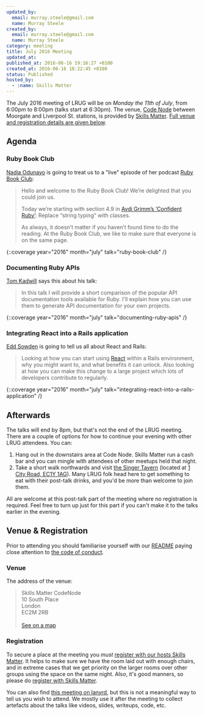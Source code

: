 ```yaml
---
updated_by:
  email: murray.steele@gmail.com
  name: Murray Steele
created_by:
  email: murray.steele@gmail.com
  name: Murray Steele
category: meeting
title: July 2016 Meeting
updated_at:
published_at: 2016-06-16 19:16:27 +0100
created_at: 2016-06-16 18:22:45 +0100
status: Published
hosted_by:
  - :name: Skills Matter
---
```


The July 2016 meeting of LRUG will be on *Monday the 11th of July*, from 6:00pm to 8:00pm (talks start at 6:30pm).  The venue, [Code Node](https://skillsmatter.com/locations/264-skills-matter-codenode) between Moorgate and Liverpool St. stations, is provided by [Skills Matter](http://www.skillsmatter.com).  [Full venue and registration details are given below](#july16registration).

Agenda
------

### Ruby Book Club

[Nadia Odunayo](https://twitter.com/nodunayo) is going to treat us to a "live" episode of her podcast [Ruby Book Club](http://rubybookclub.com/):

> Hello and welcome to the Ruby Book Club! We’re delighted that you could join
> us.
>
> Today we’re starting with section 4.9 in [Avdi Grimm’s ‘Confident
> Ruby’](http://www.confidentruby.com/): Replace “string typing” with classes.
>
> As always, it doesn’t matter if you haven’t found time to do the reading. At
> the Ruby Book Club, we like to make sure that everyone is on the same page.

{::coverage year="2016" month="july" talk="ruby-book-club" /}

### Documenting Ruby APIs

[Tom Kadwill](https://twitter.com/tomkadwill) says this about his talk:

> In this talk I will provide a short comparison of the popular API
> documentation tools available for Ruby. I'll explain how you can use them to
> generate API documentation for your own projects.

{::coverage year="2016" month="july" talk="documenting-ruby-apis" /}

### Integrating React into a Rails application

[Edd Sowden](https://twitter.com/edds) is going to tell us all about React and Rails:

> Looking at how you can start using [React](https://facebook.github.io/react/)
> within a Rails environment, why you might want to, and what benefits it can
> unlock. Also looking at how you can make this change to a large project which
> lots of developers contribute to regularly.

{::coverage year="2016" month="july" talk="integrating-react-into-a-rails-application" /}

Afterwards
----------

The talks will end by 8pm, but that's not the end of the LRUG meeting. There are a couple of options for how to continue your evening with other LRUG attendees.  You can:

1. Hang out in the downstairs area at Code Node.  Skills Matter run a cash bar and you can mingle with attendees of other meetups held that night.
2. Take a short walk northwards and visit [the Singer Tavern](http://singertavern.com/) (located at [1 City Road, EC1Y 1AG](https://goo.gl/maps/w9kPu)).  Many LRUG folk head here to get something to eat with their post-talk drinks, and you'd be more than welcome to join them.

All are welcome at this post-talk part of the meeting where no registration is required.  Feel free to turn up just for this part if you can't make it to the talks earlier in the evening.

Venue & Registration <a name="july16registration">&nbsp;</a>
-----------------------------------------------------------

Prior to attending you should familiarise yourself with our [README](http://readme.lrug.org/) paying close attention to [the code of conduct](http://readme.lrug.org/#code-of-conduct).

### Venue

The address of the venue:

> Skills Matter CodeNode<br/>10 South Place<br/>London<br/>EC2M 2RB<br/><br/>[See on a map](https://goo.gl/maps/ONJT4)

### Registration

To secure a place at the meeting you *must* [register with our hosts Skills Matter](https://skillsmatter.com/meetups/8241-integrating-react-into-a-rails-application-and-documenting-ruby-apis).  It helps to make sure we have the room laid out with enough chairs, and in extreme cases that we get priority on the larger rooms over other groups using the space on the same night.  Also, it's good manners, so please do [register with Skills Matter](https://skillsmatter.com/meetups/8241-integrating-react-into-a-rails-application-and-documenting-ruby-apis).

You can also find [this meeting on lanyrd](http://lanyrd.com/2016/lrug-july/), but this is not a meaningful way to tell us you wish to attend.  We mostly use it after the meeting to collect artefacts about the talks like videos, slides, writeups, code, etc.
